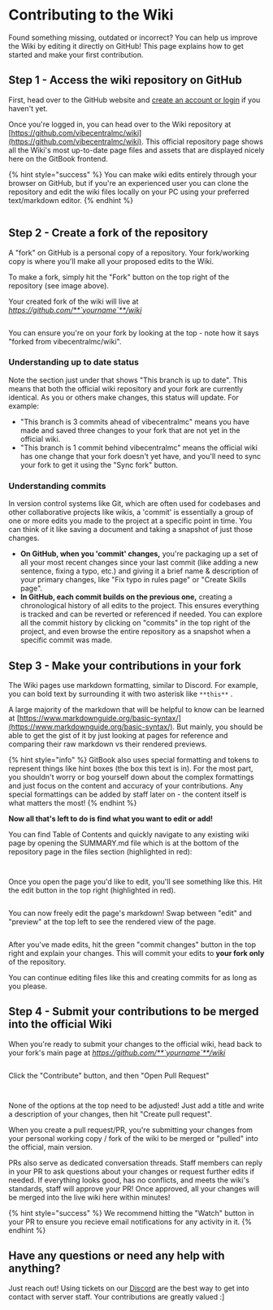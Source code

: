 # Contributing to the Wiki

Found something missing, outdated or incorrect? You can help us improve the Wiki by editing it directly on GitHub! This page explains how to get started and make your first contribution.

## Step 1 - Access the wiki repository on GitHub

First, head over to the GitHub website and [create an account or login](https://github.com/) if you haven't yet.

Once you're logged in, you can head over to the Wiki repository at [https://github.com/vibecentralmc/wiki](https://github.com/vibecentralmc/wiki). This official repository page shows all the Wiki's most up-to-date page files and assets that are displayed nicely here on the GitBook frontend.

{% hint style="success" %}
You can make wiki edits entirely through your browser on GitHub, but if you're an experienced user you can clone the repository and edit the wiki files locally on your PC using your preferred text/markdown editor.
{% endhint %}

<figure><img src=".gitbook/assets/image.png" alt=""><figcaption></figcaption></figure>

## Step 2 - Create a fork of the repository

A "fork" on GitHub is a personal copy of a repository. Your fork/working copy is where you'll make all your proposed edits to the Wiki.

To make a fork, simply hit the "Fork" button on the top right of the repository (see image above).

Your created fork of the wiki will live at _https://github.com/**`yourname`**/wiki_

<figure><img src=".gitbook/assets/image (1).png" alt=""><figcaption></figcaption></figure>

You can ensure you're on your fork by looking at the top - note how it says "forked from vibecentralmc/wiki".

### Understanding up to date status

Note the section just under that shows "This branch is up to date". This means that both the official wiki repository and your fork are currently identical. As you or others make changes, this status will update. For example:

* "This branch is 3 commits ahead of vibecentralmc" means you have made and saved three changes to your fork that are not yet in the official wiki.
* "This branch is 1 commit behind vibecentralmc" means the official wiki has one change that your fork doesn't yet have, and you'll need to sync your fork to get it using the "Sync fork" button.

### **Understanding commits**

In version control systems like Git, which are often used for codebases and other collaborative projects like wikis, a 'commit' is essentially a group of one or more edits you made to the project at a specific point in time. You can think of it like saving a document and taking a snapshot of just those changes.

* **On GitHub, when you 'commit' changes,** you're packaging up a set of all your most recent changes since your last commit (like adding a new sentence, fixing a typo, etc.) and giving it a brief name & description of your primary changes, like "Fix typo in rules page" or "Create Skills page".
* **In GitHub, each commit builds on the previous one,** creating a chronological history of all edits to the project. This ensures everything is tracked and can be reverted or referenced if needed. You can explore all the commit history by clicking on "commits" in the top right of the project, and even browse the entire repository as a snapshot when a specific commit was made.

## Step 3 - Make your contributions in your fork

The Wiki pages use markdown formatting, similar to Discord. For example, you can bold text by surrounding it with two asterisk like `**this**` .

A large majority of the markdown that will be helpful to know can be learned at [https://www.markdownguide.org/basic-syntax/](https://www.markdownguide.org/basic-syntax/). But mainly, you should be able to get the gist of it by just looking at pages for reference and comparing their raw markdown vs their rendered previews.

{% hint style="info" %}
GitBook also uses special formatting and tokens to represent things like hint boxes (the box this text is in). For the most part, you shouldn't worry or bog yourself down about the complex formattings and just focus on the content and accuracy of your contributions. Any special formattings can be added by staff later on - the content itself is what matters the most!
{% endhint %}

**Now all that's left to do is find what you want to edit or add!**

You can find Table of Contents and quickly navigate to any existing wiki page by opening the SUMMARY.md file which is at the bottom of the repository page in the files section (highlighted in red):

<figure><img src=".gitbook/assets/image (5).png" alt=""><figcaption></figcaption></figure>

<figure><img src=".gitbook/assets/image (4).png" alt=""><figcaption></figcaption></figure>

Once you open the page you'd like to edit, you'll see something like this. Hit the edit button in the top right (highlighted in red).

<figure><img src=".gitbook/assets/image (44).png" alt=""><figcaption></figcaption></figure>

You can now freely edit the page's markdown! Swap between "edit" and "preview" at the top left to see the rendered view of the page.

<figure><img src=".gitbook/assets/image (46).png" alt=""><figcaption></figcaption></figure>

After you've made edits, hit the green "commit changes" button in the top right and explain your changes. This will commit your edits to **your fork only** of the repository.

You can continue editing files like this and creating commits for as long as you please.

## Step 4 - Submit your contributions to be merged into the official Wiki

When you're ready to submit your changes to the official wiki, head back to your fork's main page at _https://github.com/**`yourname`**/wiki_

<figure><img src=".gitbook/assets/image (47).png" alt=""><figcaption></figcaption></figure>

Click the "Contribute" button, and then "Open Pull Request"&#x20;

<figure><img src=".gitbook/assets/image (48).png" alt=""><figcaption></figcaption></figure>

<figure><img src=".gitbook/assets/image (49).png" alt=""><figcaption></figcaption></figure>

None of the options at the top need to be adjusted! Just add a title and write a description of your changes, then hit "Create pull request".

When you create a pull request/PR, you're submitting your changes from your personal working copy / fork of the wiki to be merged or "pulled" into the official, main version.

PRs also serve as dedicated conversation threads. Staff members can reply in your PR to ask questions about your changes or request further edits if needed. If everything looks good, has no conflicts, and meets the wiki's standards, staff will approve your PR! Once approved, all your changes will be merged into the live wiki here within minutes!

{% hint style="success" %}
We recommend hitting the "Watch" button in your PR to ensure you recieve email notifications for any activity in it.
{% endhint %}

## Have any questions or need any help with anything?

Just reach out! Using tickets on our [Discord](general/discord.md) are the best way to get into contact with server staff. Your contributions are greatly valued :]
